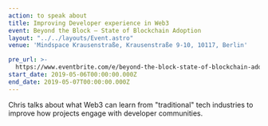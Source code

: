 ```yaml
---
action: to speak about
title: Improving Developer experience in Web3
event: Beyond the Block – State of Blockchain Adoption
layout: "../../layouts/Event.astro"
venue: 'Mindspace Krausenstraße, Krausenstraße 9-10, 10117, Berlin'

pre_url: >-
  https://www.eventbrite.com/e/beyond-the-block-state-of-blockchain-adoption-tickets-60922337351
start_date: 2019-05-06T00:00:00.000Z
end_date: 2019-05-07T00:00:00.000Z
---
```

Chris talks about what Web3 can learn from "traditional" tech industries to improve how projects engage with developer communities.
